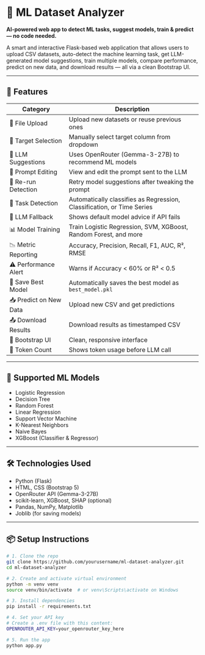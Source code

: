 # 🧠 ML Dataset Analyzer

**AI-powered web app to detect ML tasks, suggest models, train & predict — no code needed.**

A smart and interactive Flask-based web application that allows users to upload CSV datasets, auto-detect the machine learning task, get LLM-generated model suggestions, train multiple models, compare performance, predict on new data, and download results — all via a clean Bootstrap UI.

---

## 🚀 Features

| Category | Description |
|----------|-------------|
| 📁 File Upload | Upload new datasets or reuse previous ones |
| 🎯 Target Selection | Manually select target column from dropdown |
| 🤖 LLM Suggestions | Uses OpenRouter (Gemma-3-27B) to recommend ML models |
| 📝 Prompt Editing | View and edit the prompt sent to the LLM |
| 🔁 Re-run Detection | Retry model suggestions after tweaking the prompt |
| 🧠 Task Detection | Automatically classifies as Regression, Classification, or Time Series |
| 🔐 LLM Fallback | Shows default model advice if API fails |
| 📊 Model Training | Train Logistic Regression, SVM, XGBoost, Random Forest, and more |
| 📉 Metric Reporting | Accuracy, Precision, Recall, F1, AUC, R², RMSE |
| ⚠️ Performance Alert | Warns if Accuracy < 60% or R² < 0.5 |
| 💾 Save Best Model | Automatically saves the best model as `best_model.pkl` |
| 📥 Predict on New Data | Upload new CSV and get predictions |
| 📤 Download Results | Download results as timestamped CSV |
| 🎨 Bootstrap UI | Clean, responsive interface |
| 🔢 Token Count | Shows token usage before LLM call |

---

## 🧪 Supported ML Models

- Logistic Regression
- Decision Tree
- Random Forest
- Linear Regression
- Support Vector Machine
- K-Nearest Neighbors
- Naive Bayes
- XGBoost (Classifier & Regressor)

---

## 🛠 Technologies Used

- Python (Flask)
- HTML, CSS (Bootstrap 5)
- OpenRouter API (Gemma-3-27B)
- scikit-learn, XGBoost, SHAP (optional)
- Pandas, NumPy, Matplotlib
- Joblib (for saving models)

---

## 📦 Setup Instructions

```bash
# 1. Clone the repo
git clone https://github.com/yourusername/ml-dataset-analyzer.git
cd ml-dataset-analyzer

# 2. Create and activate virtual environment
python -m venv venv
source venv/bin/activate  # or venv\Scripts\activate on Windows

# 3. Install dependencies
pip install -r requirements.txt

# 4. Set your API key
# Create a .env file with this content:
OPENROUTER_API_KEY=your_openrouter_key_here

# 5. Run the app
python app.py
